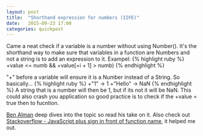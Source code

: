```yaml
---
layout: post
title:  "Shorthand expression for numbers (IIFE)"
date:   2015-09-23 17:00
categories: quickpost
---
```

Came a neat check if a variable is a number without using Number(). It's the shorthand way to make sure that variables in a function are Numbers and not a string is to add an expression to it. 
 Exampel:
{% highlight ruby %}
 +value <= numb && +value[+i + 1] > numb)
{% endhighlight %}

"+" before a variable will ensure it is a Number instead of a String. So basically...
{% highlight ruby %}
+"1" -> 1 
+"Hello" -> NaN
{% endhighlight %}
A string that is a number will then be 1, but if its not it will be NaN. This could also crash you application so good practice is to check if the +value = true then to fucntion.

[Ben Alman](http://benalman.com/news/2010/11/immediately-invoked-function-expression/ "Ben Alman - Immediately-Invoked Function Expression (IIFE)") deep dives into the topic so read his take on it. Also check out [Stackoverflow - JavaScript plus sign in front of function name](http://stackoverflow.com/questions/13341698/javascript-plus-sign-in-front-of-function-name "Stackoverflow - JavaScript plus sign in front of function name"), it helped me out.





